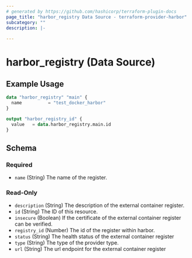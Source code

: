 ```yaml
---
# generated by https://github.com/hashicorp/terraform-plugin-docs
page_title: "harbor_registry Data Source - terraform-provider-harbor"
subcategory: ""
description: |-
  
---
```


# harbor_registry (Data Source)

<!-- schema generated by tfplugindocs -->

## Example Usage

```terraform
data "harbor_registry" "main" {
  name          = "test_docker_harbor"
}

output "harbor_registry_id" {
  value   = data.harbor_registry.main.id
}
```

## Schema

### Required

- `name` (String) The name of the register.

### Read-Only

- `description` (String) The description of the external container register.
- `id` (String) The ID of this resource.
- `insecure` (Boolean) If the certificate of the external container register can be verified.
- `registry_id` (Number) The id of the register within harbor.
- `status` (String) The health status of the external container register
- `type` (String) The type of the provider type.
- `url` (String) The url endpoint for the external container register
